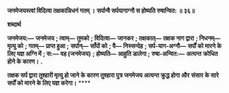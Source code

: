 **जनमेजयस्त्वां विदित्वा तक्षकान्निधनं गतम् ।** **सर्पान्वै सर्पयागाग्नौ स होष्यति रुषान्वित: ॥ ३६॥** 

**शब्दार्थ** 

**जनमेजय:—** **जनमेजय** **; त्वाम्—** **तुमको** **; विदित्वा—** **जानकर** **; तक्षकात्—** **तक्षक नाग द्वारा** **; निधनम्—** **मृत्यु को** **; गतम्—** **प्राप्त हुआ** **;** **सर्पान्—** **साँपों को** **; वै—** **निस्सन्देह** **; सर्प-याग-अग्नौ—** **सर्पों को मारने के लिए यज्ञ अग्नि में** **; स:—** **वह (जनमेजय)** **; होष्यति—** **आहुति डालेगा** **; रुषा-अन्वित:—** **अत्यन्त क्रोधित होने के कारण।** **.** 

**तक्षक सर्प द्वारा तुश्हारी मृत्यु हो जाने के कारण तुश्हारा पुत्र जनमेजय अत्यन्त क्रुद्ध होगा और** **संसार के सारे सर्पों को मारने के लिए यज्ञ करेगा।** **** 
